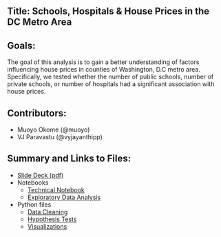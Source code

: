 

## Title: Schools, Hospitals & House Prices in the DC Metro Area
 

## Goals:
 
The goal of this analysis is to gain a better understanding of factors influencing house prices in counties of Washington, D.C metro area. Specifically, we tested whether the number of public schools, number of private schools, or number of hospitals had a significant association with house prices.

## Contributors:<br>
 
 - Muoyo Okome (@muoyo)<br>
 - VJ Paravastu (@vyjayanthipp)<br>

## Summary and Links to Files:<br>
- <a href='presentation/dchousing.pdf'>Slide Deck (pdf)</a><br>
- Notebooks<br>
  - <a href='notebooks/dchousing.ipynb'>Technical Notebook</a><br>
  - <a href='notebooks/dchousing_EDA.ipynb'>Exploratory Data Analysis</a><br>
- Python files<br>
  - <a href='python_files/data_cleaning.py'>Data Cleaning</a><br>
  - <a href='python_files/hypothesis tests.py'>Hypothesis Tests</a><br>
  - <a href='python_files/visualizations.py'>Visualizations</a>
